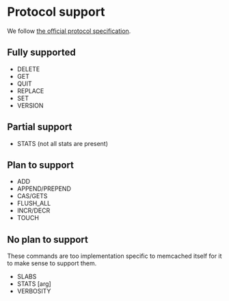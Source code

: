 # Protocol support

We follow [the official protocol specification](https://github.com/memcached/memcached/blob/master/doc/protocol.txt).


## Fully supported

* DELETE
* GET
* QUIT
* REPLACE
* SET
* VERSION


## Partial support

* STATS (not all stats are present)


## Plan to support

* ADD
* APPEND/PREPEND
* CAS/GETS
* FLUSH_ALL
* INCR/DECR
* TOUCH


## No plan to support

These commands are too implementation specific to memcached itself for it to
make sense to support them.

* SLABS
* STATS [arg]
* VERBOSITY

